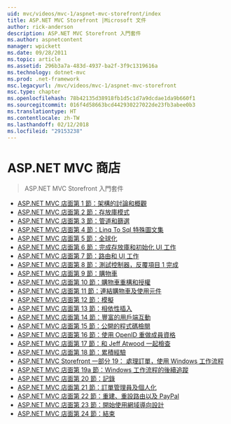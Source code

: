 ```yaml
---
uid: mvc/videos/mvc-1/aspnet-mvc-storefront/index
title: ASP.NET MVC Storefront |Microsoft 文件
author: rick-anderson
description: ASP.NET MVC Storefront 入門套件
ms.author: aspnetcontent
manager: wpickett
ms.date: 09/28/2011
ms.topic: article
ms.assetid: 296b3a7a-483d-4937-ba2f-3f9c1319616a
ms.technology: dotnet-mvc
ms.prod: .net-framework
msc.legacyurl: /mvc/videos/mvc-1/aspnet-mvc-storefront
msc.type: chapter
ms.openlocfilehash: 78b42135d38918fb1d5c1d7a9dcdae1da9b660f1
ms.sourcegitcommit: 016f4d58663bcd442930227022de23fb3abee0b3
ms.translationtype: HT
ms.contentlocale: zh-TW
ms.lasthandoff: 02/12/2018
ms.locfileid: "29153238"
---
```

<a name="aspnet-mvc-storefront"></a>ASP.NET MVC 商店
====================
> ASP.NET MVC Storefront 入門套件


- [ASP.NET MVC 店面第 1 節：架構的討論和概觀](aspnet-mvc-storefront-part-1-architectural-discussion-and-overview.md)
- [ASP.NET MVC 店面第 2 節：存放庫模式](aspnet-mvc-storefront-part-2-the-repository-pattern.md)
- [ASP.NET MVC 店面第 3 節：管道和篩選](aspnet-mvc-storefront-part-3-pipes-and-filters.md)
- [ASP.NET MVC 店面第 4 節：Linq To Sql 特殊圖文集](aspnet-mvc-storefront-part-4-linq-to-sql-spike.md)
- [ASP.NET MVC 店面第 5 節：全球化](aspnet-mvc-storefront-part-5-globalization.md)
- [ASP.NET MVC 店面第 6 節：完成存放庫和初始化 UI 工作](aspnet-mvc-storefront-part-6-finishing-the-repository-and-initial-ui-work.md)
- [ASP.NET MVC 店面第 7 節：路由和 UI 工作](aspnet-mvc-storefront-part-7-routing-and-ui-work.md)
- [ASP.NET MVC 店面第 8 節：測試控制器，反覆項目 1 完成](aspnet-mvc-storefront-part-8-testing-controllers-iteration-1-complete.md)
- [ASP.NET MVC 店面第 9 節：購物車](aspnet-mvc-storefront-part-9-the-shopping-cart.md)
- [ASP.NET MVC 店面第 10 節：購物車重構和授權](aspnet-mvc-storefront-part-10-shopping-cart-refactor-and-authorization.md)
- [ASP.NET MVC 店面第 11 節：連結購物車及使用元件](aspnet-mvc-storefront-part-11-hooking-up-the-shopping-cart-and-using-components.md)
- [ASP.NET MVC 店面第 12 節：模擬](aspnet-mvc-storefront-part-12-mocking.md)
- [ASP.NET MVC 店面第 13 節：相依性插入](aspnet-mvc-storefront-part-13-dependency-injection.md)
- [ASP.NET MVC 店面第 14 節：豐富的用戶端互動](aspnet-mvc-storefront-part-14-rich-client-interaction.md)
- [ASP.NET MVC 店面第 15 節：公開的程式碼檢閱](aspnet-mvc-storefront-part-15-public-code-review.md)
- [ASP.NET MVC 店面第 16 節：使用 OpenID 重做成員資格](aspnet-mvc-storefront-part-16-membership-redo-with-openid.md)
- [ASP.NET MVC 店面第 17 節：和 Jeff Atwood 一起檢查](aspnet-mvc-storefront-part-17-checkout-with-jeff-atwood.md)
- [ASP.NET MVC 店面第 18 節：累積經驗](aspnet-mvc-storefront-part-18-creating-an-experience.md)
- [ASP.NET MVC Storefront 一部分 19： 處理訂單，使用 Windows 工作流程](aspnet-mvc-storefront-part-19-processing-orders-with-windows-workflow.md)
- [ASP.NET MVC 店面第 19a 節：Windows 工作流程的後續追蹤](aspnet-mvc-storefront-part-19a-windows-workflow-followup.md)
- [ASP.NET MVC 店面第 20 節：記錄](aspnet-mvc-storefront-part-20-logging.md)
- [ASP.NET MVC 店面第 21 節：訂單管理員及個人化](aspnet-mvc-storefront-part-21-order-manager-and-personalization.md)
- [ASP.NET MVC 店面第 22 節：重建、重設路由以及 PayPal](aspnet-mvc-storefront-part-22-restructuring-rerouting-and-paypal.md)
- [ASP.NET MVC 店面第 23 節：開始使用網域導向設計](aspnet-mvc-storefront-part-23-getting-started-with-domain-driven-design.md)
- [ASP.NET MVC 店面第 24 節：結束](aspnet-mvc-storefront-part-24-finis.md)
